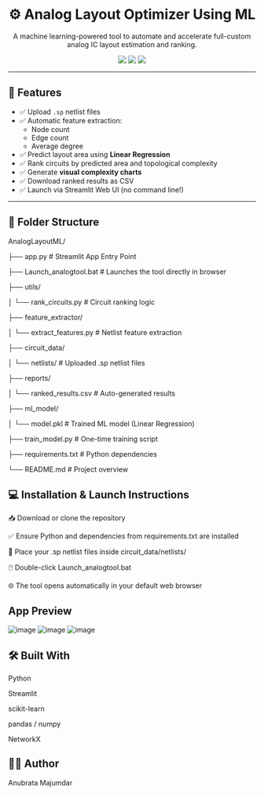 <h1 align="center">⚙️ Analog Layout Optimizer Using ML</h1>
<p align="center">
  A machine learning-powered tool to automate and accelerate full-custom analog IC layout estimation and ranking.
</p>

<p align="center">
  <img src="https://img.shields.io/badge/Streamlit-App-blue?style=for-the-badge"/>
  <img src="https://img.shields.io/badge/ML%20Model-LinearRegression-green?style=for-the-badge"/>
  <img src="https://img.shields.io/badge/Netlist-.sp-yellow?style=for-the-badge"/>
</p>

---

## 🚀 Features

- ✅ Upload `.sp` netlist files  
- ✅ Automatic feature extraction:
  - Node count
  - Edge count
  - Average degree  
- ✅ Predict layout area using **Linear Regression**
- ✅ Rank circuits by predicted area and topological complexity  
- ✅ Generate **visual complexity charts**  
- ✅ Download ranked results as CSV  
- ✅ Launch via Streamlit Web UI (no command line!)

---

## 📁 Folder Structure


AnalogLayoutML/

├── app.py                      # Streamlit App Entry Point

├── Launch_analogtool.bat       # Launches the tool directly in browser

├── utils/

│   └── rank_circuits.py        # Circuit ranking logic

├── feature_extractor/

│   └── extract_features.py     # Netlist feature extraction

├── circuit_data/

│   └── netlists/               # Uploaded .sp netlist files

├── reports/

│   └── ranked_results.csv      # Auto-generated results

├── ml_model/

│   └── model.pkl               # Trained ML model (Linear Regression)

├── train_model.py              # One-time training script

├── requirements.txt            # Python dependencies

└── README.md                   # Project overview

## 💻 Installation & Launch Instructions
📥 Download or clone the repository

✅ Ensure Python and dependencies from requirements.txt are installed

📁 Place your .sp netlist files inside circuit_data/netlists/

🖱️ Double-click Launch_analogtool.bat

🌐 The tool opens automatically in your default web browser


## App Preview
![image](https://github.com/user-attachments/assets/3dc626fb-6eeb-458d-b846-00caa7a518f4)
![image](https://github.com/user-attachments/assets/8a7e3ee5-1855-475c-82ef-efe64ef0564f)
![image](https://github.com/user-attachments/assets/e41772d9-82f2-4104-a3a7-3de5a45f4dc9)

## 🛠 Built With
Python

Streamlit

scikit-learn

pandas / numpy

NetworkX

## 👨‍💻 Author
Anubrata Majumdar







